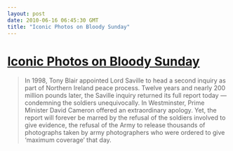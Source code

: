 ```yaml
---
layout: post
date: 2010-06-16 06:45:30 GMT
title: "Iconic Photos on Bloody Sunday"
---
```

# [Iconic Photos on Bloody Sunday](http://iconicphotos.wordpress.com/2010/06/15/bloody-sunday/)

> In 1998, Tony Blair appointed Lord Saville to head a second inquiry as part of Northern Ireland peace process. Twelve years and nearly 200 million pounds later, the Saville inquiry returned its full report today — condemning the soldiers unequivocally. In Westminster, Prime Minister David Cameron offered an extraordinary apology. Yet, the report will forever be marred by the refusal of the soldiers involved to give evidence, the refusal of the Army to release thousands of photographs taken by army photographers who were ordered to give ‘maximum coverage’ that day.